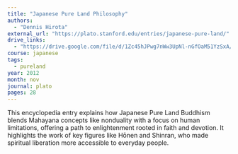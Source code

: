 ```yaml
---
title: "Japanese Pure Land Philosophy"
authors:
  - "Dennis Hirota"
external_url: "https://plato.stanford.edu/entries/japanese-pure-land/"
drive_links:
  - "https://drive.google.com/file/d/1Zc45hJPwg7nWw3UpNl-nGfOaM51YzSxA/view?usp=sharing"
course: japanese
tags:
  - pureland
year: 2012
month: nov
journal: plato
pages: 28
---
```


This encyclopedia entry explains how Japanese Pure Land Buddhism blends Mahayana concepts like nonduality with a focus on human limitations, offering a path to enlightenment rooted in faith and devotion. It highlights the work of key figures like Hōnen and Shinran, who made spiritual liberation more accessible to everyday people.

